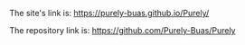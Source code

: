 The site's link is: https://purely-buas.github.io/Purely/

The repository link is: https://github.com/Purely-Buas/Purely
